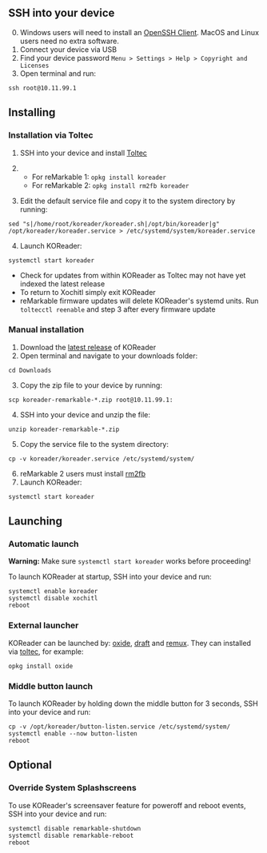 ## SSH into your device

0. Windows users will need to install an [OpenSSH Client](https://docs.microsoft.com/en-us/windows-server/administration/openssh/openssh_install_firstuse#install-openssh-using-windows-settings). MacOS and Linux users need no extra software.
1. Connect your device via USB
2. Find your device password `Menu > Settings > Help > Copyright and Licenses`
3. Open terminal and run:
```
ssh root@10.11.99.1
```

## Installing

### Installation via Toltec
1. SSH into your device and install [Toltec](https://github.com/toltec-dev/toltec#install-it)
2.
    - For reMarkable 1: `opkg install koreader`
    - For reMarkable 2: `opkg install rm2fb koreader`

3. Edit the default service file and copy it to the system directory by running:
```
sed "s|/home/root/koreader/koreader.sh|/opt/bin/koreader|g" /opt/koreader/koreader.service > /etc/systemd/system/koreader.service
```
4. Launch KOReader:
```
systemctl start koreader
```
- Check for updates from within KOReader as Toltec may not have yet indexed the latest release
- To return to Xochitl simply exit KOReader
- reMarkable firmware updates will delete KOReader's systemd units. Run `toltecctl reenable` and step 3 after every firmware update

### Manual installation
1. Download the [latest release](https://github.com/koreader/koreader/releases) of KOReader
2. Open terminal and navigate to your downloads folder:
```
cd Downloads
```
3. Copy the zip file to your device by running:
```
scp koreader-remarkable-*.zip root@10.11.99.1:
```
4. SSH into your device and unzip the file:
```
unzip koreader-remarkable-*.zip
```
5. Copy the service file to the system directory:
```
cp -v koreader/koreader.service /etc/systemd/system/
```
6. reMarkable 2 users must install [rm2fb](https://github.com/ddvk/remarkable2-framebuffer#installation)
7. Launch KOReader:
```
systemctl start koreader
```

## Launching

### Automatic launch

**Warning:** Make sure `systemctl start koreader` works before proceeding!

To launch KOReader at startup, SSH into your device and run:
```
systemctl enable koreader
systemctl disable xochitl
reboot
```

### External launcher

KOReader can be launched by: [oxide](https://github.com/Eeems/oxide), [draft](https://github.com/dixonary/draft-reMarkable) and [remux](https://rmkit.dev/apps/remux). They can installed via [toltec](https://github.com/toltec-dev/toltec#install-it), for example:
```
opkg install oxide
```

### Middle button launch
To launch KOReader by holding down the middle button for 3 seconds, SSH into your device and run:
```
cp -v /opt/koreader/button-listen.service /etc/systemd/system/
systemctl enable --now button-listen
reboot
```

## Optional

### Override System Splashscreens

To use KOReader's screensaver feature for poweroff and reboot events, SSH into your device and run:
```
systemctl disable remarkable-shutdown
systemctl disable remarkable-reboot
reboot
```